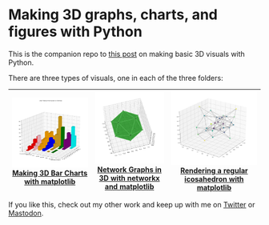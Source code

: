 # Making 3D graphs, charts, and figures with Python

This is the companion repo to [this post](https://seeinglogic.com/posts/intro-to-3d-python/) on making basic 3D visuals with Python.

There are three types of visuals, one in each of the three folders:

| ![3D Bar chart](./pictures/3d_bar_chart.png) [Making 3D Bar Charts with matplotlib](./bar_charts/) | ![Regular icosahedron](./pictures/icosahedron.png) [Network Graphs in 3D with networkx and matplotlib](./network_graphs/) | ![3D Network graph](./pictures/3d_network_graph.png) [Rendering a regular icosahedron with matplotlib](./icosahedron/) |
|-|-|-|

If you like this, check out my other work and keep up with me on
[Twitter](https://twitter.com/seeinglogic) or
[Mastodon](https://infosec.exchange/@seeinglogic).

